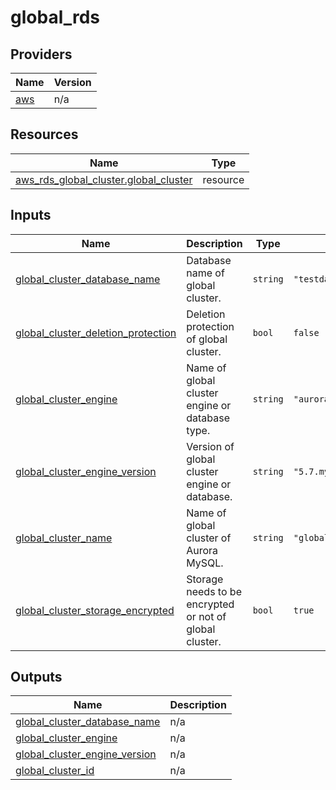 # global_rds
## Providers

| Name | Version |
|------|---------|
| <a name="provider_aws"></a> [aws](#provider\_aws) | n/a |

## Resources

| Name | Type |
|------|------|
| [aws_rds_global_cluster.global_cluster](https://registry.terraform.io/providers/hashicorp/aws/latest/docs/resources/rds_global_cluster) | resource |

## Inputs

| Name | Description | Type | Default | Required |
|------|-------------|------|---------|:--------:|
| <a name="input_global_cluster_database_name"></a> [global\_cluster\_database\_name](#input\_global\_cluster\_database\_name) | Database name of global cluster. | `string` | `"testdatabase"` | no |
| <a name="input_global_cluster_deletion_protection"></a> [global\_cluster\_deletion\_protection](#input\_global\_cluster\_deletion\_protection) | Deletion protection of global cluster. | `bool` | `false` | no |
| <a name="input_global_cluster_engine"></a> [global\_cluster\_engine](#input\_global\_cluster\_engine) | Name of global cluster engine or database type. | `string` | `"aurora-mysql"` | no |
| <a name="input_global_cluster_engine_version"></a> [global\_cluster\_engine\_version](#input\_global\_cluster\_engine\_version) | Version of global cluster engine or database. | `string` | `"5.7.mysql_aurora.2.11.2"` | no |
| <a name="input_global_cluster_name"></a> [global\_cluster\_name](#input\_global\_cluster\_name) | Name of global cluster of Aurora MySQL. | `string` | `"global-cluster-1"` | no |
| <a name="input_global_cluster_storage_encrypted"></a> [global\_cluster\_storage\_encrypted](#input\_global\_cluster\_storage\_encrypted) | Storage needs to be encrypted or not of global cluster. | `bool` | `true` | no |

## Outputs

| Name | Description |
|------|-------------|
| <a name="output_global_cluster_database_name"></a> [global\_cluster\_database\_name](#output\_global\_cluster\_database\_name) | n/a |
| <a name="output_global_cluster_engine"></a> [global\_cluster\_engine](#output\_global\_cluster\_engine) | n/a |
| <a name="output_global_cluster_engine_version"></a> [global\_cluster\_engine\_version](#output\_global\_cluster\_engine\_version) | n/a |
| <a name="output_global_cluster_id"></a> [global\_cluster\_id](#output\_global\_cluster\_id) | n/a |
<!-- END OF PRE-COMMIT-TERRAFORM DOCS HOOK -->
